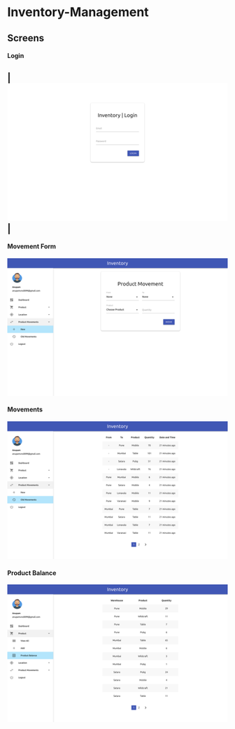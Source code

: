 # Inventory-Management

## Screens
#### Login
|![Login](static/images/login.png)|
-

#### Movement Form
![makemovement](static/images/makemovement.png)

#### Movements
![movements](static/images/momements.png)

#### Product Balance
![productbalance](static/images/product_balance.png)
